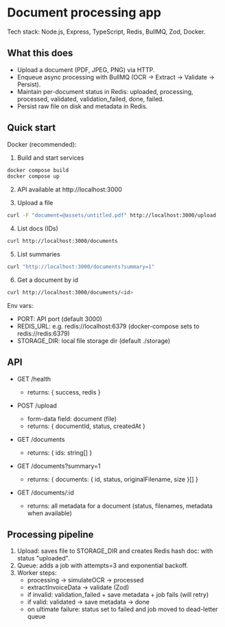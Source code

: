 # Document processing app

Tech stack: Node.js, Express, TypeScript, Redis, BullMQ, Zod, Docker.

## What this does

- Upload a document (PDF, JPEG, PNG) via HTTP.
- Enqueue async processing with BullMQ (OCR -> Extract -> Validate -> Persist).
- Maintain per-document status in Redis: uploaded, processing, processed, validated, validation_failed, done, failed.
- Persist raw file on disk and metadata in Redis.

## Quick start

Docker (recommended):

1. Build and start services

```sh
docker compose build
docker compose up
```

2. API available at http://localhost:3000

3. Upload a file

```sh
curl -F "document=@assets/untitled.pdf" http://localhost:3000/upload
```

4. List docs (IDs)

```sh
curl http://localhost:3000/documents
```

5. List summaries

```sh
curl "http://localhost:3000/documents?summary=1"
```

6. Get a document by id

```sh
curl http://localhost:3000/documents/<id>
```

Env vars:

- PORT: API port (default 3000)
- REDIS_URL: e.g. redis://localhost:6379 (docker-compose sets to redis://redis:6379)
- STORAGE_DIR: local file storage dir (default ./storage)

## API

- GET /health
  - returns: { success, redis }

- POST /upload
  - form-data field: document (file)
  - returns: { documentId, status, createdAt }

- GET /documents
  - returns: { ids: string[] }

- GET /documents?summary=1
  - returns: { documents: { id, status, originalFilename, size }[] }

- GET /documents/:id
  - returns: all metadata for a document (status, filenames, metadata when available)

## Processing pipeline

1. Upload: saves file to STORAGE_DIR and creates Redis hash doc:<id> with status "uploaded".
2. Queue: adds a job with attempts=3 and exponential backoff.
3. Worker steps:
   - processing -> simulateOCR -> processed
   - extractInvoiceData -> validate (Zod)
   - if invalid: validation_failed + save metadata + job fails (will retry)
   - if valid: validated -> save metadata -> done
   - on ultimate failure: status set to failed and job moved to dead-letter queue
